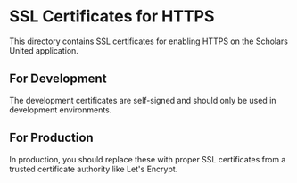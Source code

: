 # SSL Certificates for HTTPS

This directory contains SSL certificates for enabling HTTPS on the Scholars United application.

## For Development

The development certificates are self-signed and should only be used in development environments.

## For Production

In production, you should replace these with proper SSL certificates from a trusted certificate authority like Let's Encrypt.
